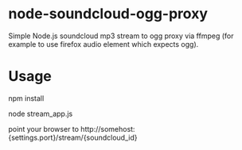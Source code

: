 node-soundcloud-ogg-proxy
=========================

Simple Node.js soundcloud mp3 stream to ogg proxy via ffmpeg (for example to use firefox audio element which expects ogg).


Usage
======
npm install

node stream_app.js

point your browser to http://somehost:{settings.port}/stream/{soundcloud_id}

